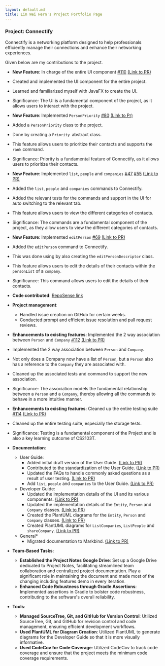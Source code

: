 ```yaml
---
layout: default.md
title: Lim Wei Hern's Project Portfolio Page
---
```


### Project: Connectify

Connectify is a networking platform designed to help professionals efficiently manage their connections and enhance their networking experiences.

Given below are my contributions to the project.

* **New Feature**: In charge of the entire UI component [\#110](https://github.com/AY2324S1-CS2103T-T15-4/tp/issues/110) [(Link to PR)](https://github.com/AY2324S1-CS2103T-T15-4/tp/pull/119)
* Created and implemented the UI component for the entire project.
* Learned and familiarized myself with JavaFX  to create the UI.
* Significance: The UI is a fundamental component of the project, as it allows users to interact with the project.

* **New Feature**: Implemented `PersonPriority` [\#80](https://github.com/AY2324S1-CS2103T-T15-4/tp/issues/80) [(Link to Pr)](https://github.com/AY2324S1-CS2103T-T15-4/tp/pull/92)
* Added a `PersonPriority` class to the project.
* Done by creating a `Priority `abstract class.
* This feature allows users to prioritize their contacts and supports the `rank` command.
* Significance: Priority is a fundamental feature of Connectify, as it allows users to prioritize their contacts.

* **New Feature**: Implemented `list`, `people` and `companies` [\#47](https://github.com/AY2324S1-CS2103T-T15-4/tp/issues/47) [\#55](https://github.com/AY2324S1-CS2103T-T15-4/tp/issues/55) [(Link to PR)](https://github.com/AY2324S1-CS2103T-T15-4/tp/pull/58)
* Added the `list`, `people` and `companies` commands to Connectify.
* Added the relevant tests for the commands and support in the UI for auto switching to the relevant tab.
* This feature allows users to view the different categories of contacts.
* Significance: The commands are a fundamental component of the project, as they allow users to view the different categories of contacts.

* **New Feature**: Implemented `editPerson` [\#69](https://github.com/AY2324S1-CS2103T-T15-4/tp/issues/69) [(Link to PR)](https://github.com/AY2324S1-CS2103T-T15-4/tp/pull/76)
* Added the `editPerson` command to Connectify.
* This was done using by also creating the `editPersonDescriptor` class.
* This feature allows users to edit the details of their contacts within the `personList` of a `company`.
* Significance: This command allows users to edit the details of their contacts.

* **Code contributed**: [RepoSense link](https://nus-cs2103-ay2324s1.github.io/tp-dashboard/?search=T15-4&sort=groupTitle&sortWithin=title&timeframe=commit&mergegroup=&groupSelect=groupByRepos&breakdown=true&checkedFileTypes=docs~functional-code~test-code&since=2023-09-22&tabOpen=true&tabType=authorship&tabAuthor=nreHieW&tabRepo=AY2324S1-CS2103T-T15-4%2Ftp%5Bmaster%5D&authorshipIsMergeGroup=false&authorshipFileTypes=docs~functional-code~test-code&authorshipIsBinaryFileTypeChecked=false&authorshipIsIgnoredFilesChecked=false)

* **Project management**:
    * Handled issue creation on GitHub for certain weeks.
    * Conducted prompt and efficient issue resolution and pull request reviews.

* **Enhancements to existing features**: Implemented the 2 way association between `Person` and `Company` [\#112](https://github.com/AY2324S1-CS2103T-T15-4/tp/issues/112) [(Link to PR)](https://github.com/AY2324S1-CS2103T-T15-4/tp/pull/119)
* Implemented the 2 way association between `Person` and `Company`.
* Not only does a Company now have a list of `Person`, but a `Person` also has a reference to the `Company` they are associated with.
* Cleaned up the associated tests and command to support the new association.
* Significance: The association models the fundamental relationship between a `Person` and a `Company`, thereby allowing all the commands to behave in a more intuitive manner.

* **Enhancements to existing features**: Cleaned up the entire testing suite [\#114](https://github.com/AY2324S1-CS2103T-T15-4/tp/issues/114) [(Link to PR)](https://github.com/AY2324S1-CS2103T-T15-4/tp/pull/119)
* Cleaned up the entire testing suite, especially the storage tests.
* Significance: Testing is a fundamental component of the Project and is also a key learning outcome of CS2103T.

* **Documentation**:
    * User Guide:
        * Added initial draft version of the User Guide. [(Link to PR)](https://github.com/AY2324S1-CS2103T-T15-4/tp/pull/19)
        * Contributed to the standardization of the User Guide. [(Link to PR)](https://github.com/AY2324S1-CS2103T-T15-4/tp/pull/99)
        * Updated the FAQs to handle commonly asked questions as a result of user testing. [(Link to PR)](https://github.com/AY2324S1-CS2103T-T15-4/tp/pull/188)
        * Add `list`, `people` and `companies` to the User Guide. [(Link to PR)](https://github.com/AY2324S1-CS2103T-T15-4/tp/pull/86)
    * Developer Guide:
        * Updated the implementation details of the UI and its various components. [(Link to PR)](https://github.com/AY2324S1-CS2103T-T15-4/tp/pull/86)
        * Updated the implementation details of the `Entity`, `Person` and `Company` classes. [(Link to PR)](https://github.com/AY2324S1-CS2103T-T15-4/tp/pull/86)
        * Created the PlantUML diagrams for the `Entity`, `Person` and `Company` classes. [(Link to PR)](https://github.com/AY2324S1-CS2103T-T15-4/tp/pull/86)
        * Created PlantUML diagrams for `ListCompanies`, `ListPeople` and `shareCompany`. [(Link to PR)](https://github.com/AY2324S1-CS2103T-T15-4/tp/pull/200)
    * General*
        * Migrated documentation to Markbind. [(Link to PR)](https://github.com/AY2324S1-CS2103T-T15-4/tp/pull/103)

* **Team-Based Tasks**:
    * **Established the Project Notes Google Drive**: Set up a Google Drive dedicated to Project Notes, facilitating streamlined team collaboration and centralized project documentation. Play a significant role in maintaining the document and made most of the changing including features demo in every iteration.
    * **Enhanced Code Robustness through Gradle Assertions**: Implemented assertions in Gradle to bolster code robustness, contributing to the software's overall reliability.

* **Tools**:
    * **Managed SourceTree, Git, and GitHub for Version Control**: Utilized SourceTree, Git, and GitHub for revision control and code management, ensuring efficient development workflows.
    * **Used PlantUML for Diagram Creation**: Utilized PlantUML to generate diagrams for the Developer Guide so that it is more visually informative.
    * **Used CodeCov for Code Coverage**: Utilized CodeCov to track code coverage and ensure that the project meets the minimum code coverage requirements.

